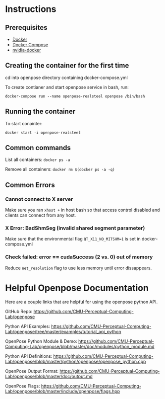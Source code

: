 # Instructions 

## Prerequisites

* [Docker](https://docs.docker.com/v17.12/install/)
* [Docker Compose](https://docs.docker.com/compose/install/)
* [nvidia-docker](https://github.com/NVIDIA/nvidia-docker#quickstart)


## Creating the container for the first time
cd into openpose directory containing docker-compose.yml

To create contianer and start openpose service in bash, run:

`docker-compose run --name openpose-realsteel openpose /bin/bash`

## Running the container

To start conainter: 

`docker start -i openpose-realsteel`

## Common commands
List all containers: `docker ps -a`

Remove all containers: `docker rm $(docker ps -a -q)`

## Common Errors

### Cannot connect to X server
Make sure you ran `xhost +` in host bash so that access control disabled and clients can connect from any host.

### X Error: BadShmSeg (invalid shared segment parameter)
Make sure that the environmental flag `QT_X11_NO_MITSHM=1` is set in docker-compose.yml

### Check failed: error == cudaSuccess (2 vs. 0)  out of memory
Reduce `net_resolution` flag to use less memory until error dissappears.

# Helpful Openpose Documentation

Here are a couple links that are helpful for using the openpose python API.

GitHub Repo: https://github.com/CMU-Perceptual-Computing-Lab/openpose

Python API Examples: https://github.com/CMU-Perceptual-Computing-Lab/openpose/tree/master/examples/tutorial_api_python

OpenPose Python Module & Demo: https://github.com/CMU-Perceptual-Computing-Lab/openpose/blob/master/doc/modules/python_module.md

Python API Definitions: https://github.com/CMU-Perceptual-Computing-Lab/openpose/blob/master/python/openpose/openpose_python.cpp

OpenPose Output Format: https://github.com/CMU-Perceptual-Computing-Lab/openpose/blob/master/doc/output.md

OpenPose Flags: https://github.com/CMU-Perceptual-Computing-Lab/openpose/blob/master/include/openpose/flags.hpp

